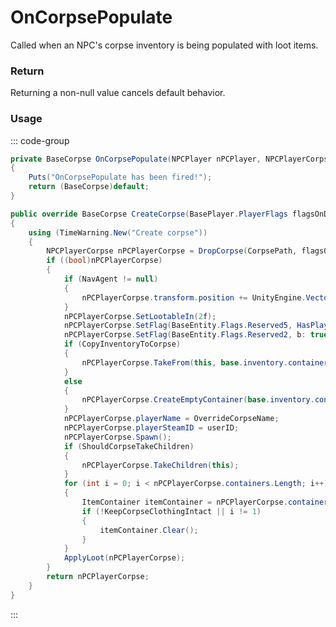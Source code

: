 # OnCorpsePopulate
<Badge type="info" text="NPC"/><Badge type="danger" text="Carbon Compatible"/><Badge type="warning" text="Oxide Compatible"/>
Called when an NPC's corpse inventory is being populated with loot items.

### Return
Returning a non-null value cancels default behavior.

### Usage
::: code-group
```csharp [Example]
private BaseCorpse OnCorpsePopulate(NPCPlayer nPCPlayer, NPCPlayerCorpse local1)
{
	Puts("OnCorpsePopulate has been fired!");
	return (BaseCorpse)default;
}
```
```csharp [Source — Assembly-CSharp @ NPCPlayer]
public override BaseCorpse CreateCorpse(BasePlayer.PlayerFlags flagsOnDeath, UnityEngine.Vector3 posOnDeath, UnityEngine.Quaternion rotOnDeath, System.Collections.Generic.List<TriggerBase> triggersOnDeath, bool forceServerSide = false)
{
	using (TimeWarning.New("Create corpse"))
	{
		NPCPlayerCorpse nPCPlayerCorpse = DropCorpse(CorpsePath, flagsOnDeath, modelState) as NPCPlayerCorpse;
		if ((bool)nPCPlayerCorpse)
		{
			if (NavAgent != null)
			{
				nPCPlayerCorpse.transform.position += UnityEngine.Vector3.down * NavAgent.baseOffset;
			}
			nPCPlayerCorpse.SetLootableIn(2f);
			nPCPlayerCorpse.SetFlag(BaseEntity.Flags.Reserved5, HasPlayerFlag(BasePlayer.PlayerFlags.DisplaySash));
			nPCPlayerCorpse.SetFlag(BaseEntity.Flags.Reserved2, b: true);
			if (CopyInventoryToCorpse)
			{
				nPCPlayerCorpse.TakeFrom(this, base.inventory.containerMain, base.inventory.containerWear, base.inventory.containerBelt);
			}
			else
			{
				nPCPlayerCorpse.CreateEmptyContainer(base.inventory.containerMain.capacity);
			}
			nPCPlayerCorpse.playerName = OverrideCorpseName;
			nPCPlayerCorpse.playerSteamID = userID;
			nPCPlayerCorpse.Spawn();
			if (ShouldCorpseTakeChildren)
			{
				nPCPlayerCorpse.TakeChildren(this);
			}
			for (int i = 0; i < nPCPlayerCorpse.containers.Length; i++)
			{
				ItemContainer itemContainer = nPCPlayerCorpse.containers[i];
				if (!KeepCorpseClothingIntact || i != 1)
				{
					itemContainer.Clear();
				}
			}
			ApplyLoot(nPCPlayerCorpse);
		}
		return nPCPlayerCorpse;
	}
}

```
:::
